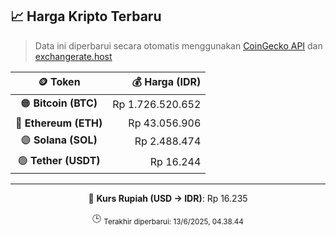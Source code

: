 

<!-- HARGA_KRIPTO -->
## 📈 Harga Kripto Terbaru

> Data ini diperbarui secara otomatis menggunakan [CoinGecko API](https://www.coingecko.com/) dan [exchangerate.host](https://exchangerate.host/)

<div align="center">

| 🪙 Token | 💰 Harga (IDR) |
|:------:|---------------:|
| 🟠 **Bitcoin (BTC)**   | Rp 1.726.520.652 |
| 🔵 **Ethereum (ETH)**  | Rp 43.056.906 |
| 🟣 **Solana (SOL)**    | Rp 2.488.474 |
| 🟢 **Tether (USDT)**   | Rp 16.244 |

---

💱 **Kurs Rupiah (USD → IDR)**: Rp 16.235

🕒 <sub>Terakhir diperbarui: 13/6/2025, 04.38.44</sub>

</div>
<!-- /HARGA_KRIPTO -->